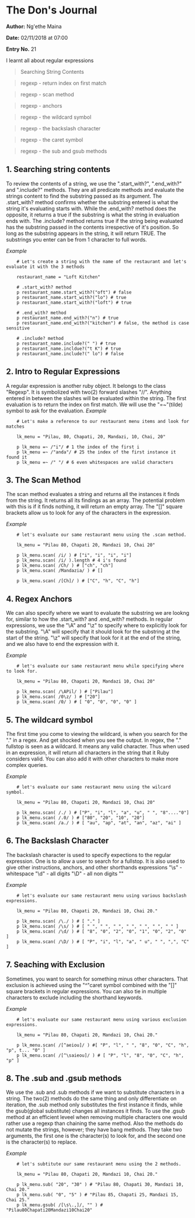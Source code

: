 # The Don's Journal

**Author:** Ng'ethe Maina

**Date:** 02/11/2018 at 07:00

**Entry No.** 21

I learnt all about regular expressions

> Searching String Contents

> regexp - return index on first match

> regexp - scan method

> regexp - anchors

> regexp - the wildcard symbol

> regexp - the backslash character

> regexp - the caret symbol

> regexp - the sub and gsub methods


## 1. Searching string contents
To review the contents of a string, we use the ".start_with?", ".end_with?" and ".include?" methods.
They are all predicate methods and evaluate the strings content to find the substring passed as its argument.
The .start_with? method confirms whether the substring entered is what the string it's evaluating starts with.
While the .end_with? method does the opposite, it returns a true if the substring is what the string in evaluation ends with.
The .include? method returns true if the string being evaluated has the substring passed in the contents irrespective of it's position. So long as the substring appears in the string, it will return TRUE.
The substrings you enter can be from 1 character to full words.

*Example*
```
    # Let's create a string with the name of the restaurant and let's evaluate it with the 3 methods

    restaurant_name = "Loft Kitchen"

    # .start_with? method
    p restaurant_name.start_with?("oft") # false
    p restaurant_name.start_with?("lo") # true
    p restaurant_name.start_with?("loft") # true

    # .end_with? method
    p restaurant_name.end_with?("n") # true
    p restaurant_name.end_with?("kitchen") # false, the method is case sensitive

    # .include? method
    p restaurant_name.include?(" ") # true
    p restaurant_name.incldue?("t K") # true
    p restaurant_name.include?(" lo") # false

```


## 2. Intro to Regular Expressions
A regular expression is another ruby object.
It belongs to the class "Regexp".
It is symbolized with two(2) forward slashes "//".
Anything entered in between the slashes will be evaluated within the string.
The first evaluation is to return the index on first match. We will use the
"=~"(tilde) symbol to ask for the evaluation.
*Example*
```
    # Let's make a reference to our restaurant menu items and look for matches

    lk_menu = "Pilau, 80, Chapati, 20, Mandazi, 10, Chai, 20"

    p lk_menu =~ /"i"/ # 1 the index of the first i
    p lk_menu =~ /"anda"/ # 25 the index of the first instance it found it
    p lk_menu =~ /" "/ # 6 even whitespaces are valid characters

```


## 3. The Scan Method
The scan method evaluates a string and returns all the instances it finds from the string.
It returns all its findings as an array. The potential problem with this is if it finds nothing, it will return an empty array.
The "[]" square brackets allow us to look for any of the characters in the expression.



*Example*
```
    # let's evaluate our same restaurant menu using the .scan method.

    lk_menu = "Pilau 80, Chapati 20, Mandazi 10, Chai 20"

    p lk_menu.scan( /i/ ) # ["i", "i", "i", "i"]
    p lk_menu.scan( /i/ ).length # 4 i's found
    p lk_menu.scan( /Ch/ ) # ["ch", "ch"]
    p lk_menu.scan( /Mandazia/ ) # []

    p lk_menu.scan( /[Ch]/ ) # ["C", "h", "C", "h"]

```


## 4. Regex Anchors
We can also specify where we want to evaluate the substring we are lookng for, similar to how the .start_with? and .end_with? methods.
In regular expressions, we use the "\A" and "\z" to specify where to explicitly look for the substring.
"\A" will specify that it should look for the substring at the start of the string.
"\z" will specify that look for it at the end of the string, and we also have to end the expression with it.



*Example*
```
    # let's evaluate our same restaurant menu while specifying where to look for.

    lk_menu = "Pilau 80, Chapati 20, Mandazi 10, Chai 20"

    p lk_menu.scan( /\APil/ ) # ["Pilau"]
    p lk_menu.scan( /0\z/ ) # ["20"]
    p lk_menu.scan( /0/ ) # [ "0", "0", "0", "0" ]

```


## 5. The wildcard symbol
The first time you come to viewing the wildcard, is when you search for the "." in a regex. And get shocked when you see the output.
In regex, the "." fullstop is seen as a wildcard. It means any valid character.
Thus when used in an expression, it will return all characters in the string that it Ruby considers valid.
You can also add it with other characters to make more complex queries.

*Example*
```
    # let's evaluate our same restaurant menu using the wilcard symbol.

    lk_menu = "Pilau 80, Chapati 20, Mandazi 10, Chai 20"

    p lk_menu.scan( /./ ) # ["P", "i", "l", "a", "u", " ", "8"...."0"]
    p lk_menu.scan( /.0/ ) # ["80", "20", "10", "20"]
    p lk_menu.scan( /a./ ) # [ "au", "ap", "at", "an", "az", "ai" ]

```


## 6. The Backslash Character
The backslash character is used to specify expections to the regular expression.
One is to allow a user to search for a fullstop.
It is also used to give other instructions, anchors, and other shorthands expressions
"\s" - whitespace
"\d" - all digits
"\D" - all non digits
""

*Example*
```
    # let's evaluate our same restaurant menu using various backslash expressions.

    lk_menu = "Pilau 80, Chapati 20, Mandazi 10, Chai 20."

    p lk_menu.scan( /\./ ) # [ "." ]
    p lk_menu.scan( /\s/ ) # [ " ", " ", " ", " ", " ", " ", " " ]
    p lk_menu.scan( /\d/ ) # [ "8", "0", "2", "0", "1", "0", "2", "0" ]
    p lk_menu.scan( /\D/ ) # [ "P", "i", "l", "a", " u", " ", ",", "C" ]

```


## 7. Seaching with Exclusion
Sometimes, you want to search for something minus other characters. That exclusion is achieved using the "^"caret symbol combined with the "[]" square brackets in regular expressions.
You can also tie in multiple characters to exclude including the shorthand keywords.

*Example*
```
    # let's evaluate our same restaurant menu using various exclusion expressions.

    lk_menu = "Pilau 80, Chapati 20, Mandazi 10, Chai 20."

    p lk_menu.scan( /[^aeiou]/ ) #[ "P", "l", " ", "8", "0", "C", "h", "p", t... "0" ]
    p lk_menu.scan( /[^\saieou]/ ) # [ "P", "l", "8", "0", "C", "h", "p" ]

```


## 8. The .sub and .gsub methods
We use the .sub and .sub methods if we want to substitute characters in a string.
The two(2) methods do the same thing and only differentiate on iteration, the .sub method only substitutes the first instance it finds, while the gsub(global substitute) changes all instances it finds.
To use the .gsub method at an efficient leveel when removing multiple characters one would rather use a regexp than chaining the same method.
Also the methods do not mutate the strings, however; they have bang methods.
They take two arguments, the first one is the character(s) to look for, and the second one is the character(s) to replace.

*Example*
```
    # let's subtitute our same restaurant menu using the 2 methods.

    lk_menu = "Pilau 80, Chapati 20, Mandazi 10, Chai 20."

    p lk_menu.sub( "20", "30" ) # "Pilau 80, Chapati 30, Mandazi 10, Chai 20."
    p lk_menu.sub( "0", "5" ) # "Pilau 85, Chapati 25, Mandazi 15, Chai 25."
    p lk_menu.gsub( /[\s\.,]/, "" ) # "Pilau80Chapati20Mandazi10Chai20"

```
